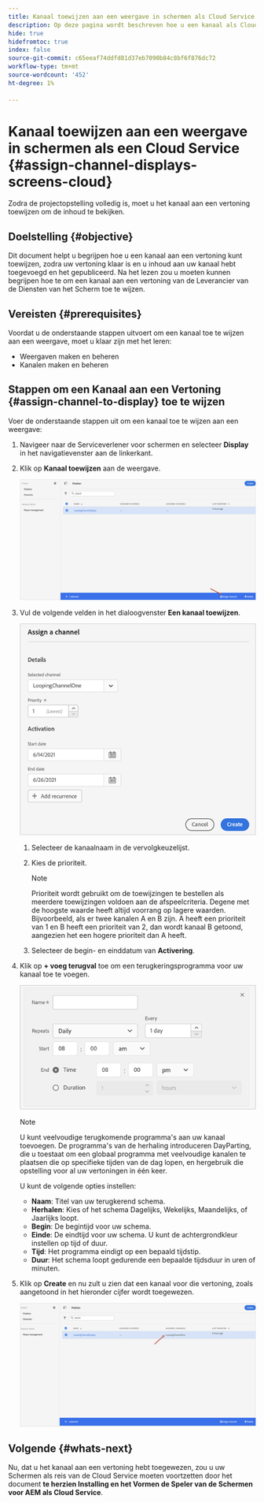 ```yaml
---
title: Kanaal toewijzen aan een weergave in schermen als Cloud Service
description: Op deze pagina wordt beschreven hoe u een kanaal als Cloud Service kunt toewijzen aan een weergave in schermen.
hide: true
hidefromtoc: true
index: false
source-git-commit: c65eeaf74ddfd81d37eb7090b84c8bf6f876dc72
workflow-type: tm+mt
source-wordcount: '452'
ht-degree: 1%

---
```



# Kanaal toewijzen aan een weergave in schermen als een Cloud Service {#assign-channel-displays-screens-cloud}

Zodra de projectopstelling volledig is, moet u het kanaal aan een vertoning toewijzen om de inhoud te bekijken.

## Doelstelling {#objective}

Dit document helpt u begrijpen hoe u een kanaal aan een vertoning kunt toewijzen, zodra uw vertoning klaar is en u inhoud aan uw kanaal hebt toegevoegd en het gepubliceerd. Na het lezen zou u moeten kunnen begrijpen hoe te om een kanaal aan een vertoning van de Leverancier van de Diensten van het Scherm toe te wijzen.

## Vereisten {#prerequisites}

Voordat u de onderstaande stappen uitvoert om een kanaal toe te wijzen aan een weergave, moet u klaar zijn met het leren:

* Weergaven maken en beheren
* Kanalen maken en beheren

## Stappen om een Kanaal aan een Vertoning {#assign-channel-to-display} toe te wijzen

Voer de onderstaande stappen uit om een kanaal toe te wijzen aan een weergave:

1. Navigeer naar de Serviceverlener voor schermen en selecteer **Display** in het navigatievenster aan de linkerkant.

1. Klik op **Kanaal toewijzen** aan de weergave.

   ![afbeelding](/help/screens-cloud/assets/display/assignchannel-1.png)

1. Vul de volgende velden in het dialoogvenster **Een kanaal toewijzen**.

   ![afbeelding](/help/screens-cloud/assets/display/assignchannel-2.png)

   1. Selecteer de kanaalnaam in de vervolgkeuzelijst.
   1. Kies de prioriteit.

      >[!NOTE]
      >Prioriteit wordt gebruikt om de toewijzingen te bestellen als meerdere toewijzingen voldoen aan de afspeelcriteria. Degene met de hoogste waarde heeft altijd voorrang op lagere waarden. Bijvoorbeeld, als er twee kanalen A en B zijn. A heeft een prioriteit van 1 en B heeft een prioriteit van 2, dan wordt kanaal B getoond, aangezien het een hogere prioriteit dan A heeft.
   1. Selecteer de begin- en einddatum van **Activering**.

1. Klik op **+ voeg terugval** toe om een terugkeringsprogramma voor uw kanaal toe te voegen.

   ![afbeelding](/help/screens-cloud/assets/create-content/recurrence-1.png)

   >[!NOTE]
   >U kunt veelvoudige terugkomende programma&#39;s aan uw kanaal toevoegen. De programma&#39;s van de herhaling introduceren DayParting, die u toestaat om een globaal programma met veelvoudige kanalen te plaatsen die op specifieke tijden van de dag lopen, en hergebruik die opstelling voor al uw vertoningen in één keer.

   U kunt de volgende opties instellen:

   * **Naam**: Titel van uw terugkerend schema.
   * **Herhalen**: Kies of het schema Dagelijks, Wekelijks, Maandelijks, of Jaarlijks loopt.
   * **Begin**: De begintijd voor uw schema.
   * **Einde**: De eindtijd voor uw schema. U kunt de achtergrondkleur instellen op tijd of duur.
   * **Tijd**: Het programma eindigt op een bepaald tijdstip.
   * **Duur**: Het schema loopt gedurende een bepaalde tijdsduur in uren of minuten.

1. Klik op **Create** en nu zult u zien dat een kanaal voor die vertoning, zoals aangetoond in het hieronder cijfer wordt toegewezen.

   ![afbeelding](/help/screens-cloud/assets/display/assignchannel-3.png)


## Volgende {#whats-next}

Nu, dat u het kanaal aan een vertoning hebt toegewezen, zou u uw Schermen als reis van de Cloud Service moeten voortzetten door het document **te herzien Installing en het Vormen de Speler van de Schermen voor AEM als Cloud Service**.
